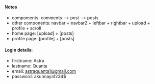 #### Notes
- compoments: comments --> post --> posts
- other components: navbar + navbar2 + leftbar + rightbar + upload + profile + scroll
- home page: [upload] + [posts]
- profile page: [profile] + [posts]


#### Login details:
- firstname: Astra
- lastname: Quanta
- email: astraquanta1@gmail.com
- password: akunnaya1234$
